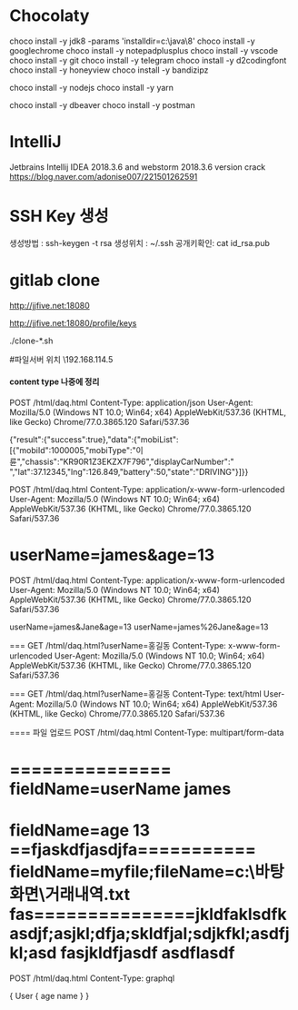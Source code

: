# Chocolaty

choco install -y jdk8 -params 'installdir=c:\\java\\8'
choco install -y googlechrome
choco install -y notepadplusplus
choco install -y vscode
choco install -y git
choco install -y telegram
choco install -y d2codingfont
choco install -y honeyview
choco install -y bandizipz

choco install -y nodejs
choco install -y yarn

choco install -y dbeaver
choco install -y postman

# IntelliJ
Jetbrains Intellij IDEA 2018.3.6 and webstorm 2018.3.6 version crack
https://blog.naver.com/adonise007/221501262591

# SSH Key 생성
생성방법  : ssh-keygen -t rsa
생성위치  : ~/.ssh
공개키확인:  cat id_rsa.pub

# gitlab clone
http://jjfive.net:18080

http://jjfive.net:18080/profile/keys

./clone-*.sh

#파일서버 위치
\\192.168.114.5



#### content type 나중에 정리
POST /html/daq.html
Content-Type: application/json
User-Agent: Mozilla/5.0 (Windows NT 10.0; Win64; x64) AppleWebKit/537.36 (KHTML, like Gecko) Chrome/77.0.3865.120 Safari/537.36

{"result":{"success":true},"data":{"mobiList":[{"mobiId":1000005,"mobiType":"이륜","chassis":"KR90R1Z3EKZX7F796","displayCarNumber":" ","lat":37.12345,"lng":126.849,"battery":50,"state":"DRIVING"}]}}


POST /html/daq.html
Content-Type: application/x-www-form-urlencoded
User-Agent: Mozilla/5.0 (Windows NT 10.0; Win64; x64) AppleWebKit/537.36 (KHTML, like Gecko) Chrome/77.0.3865.120 Safari/537.36

userName=james&age=13
===
POST /html/daq.html
Content-Type: application/x-www-form-urlencoded
User-Agent: Mozilla/5.0 (Windows NT 10.0; Win64; x64) AppleWebKit/537.36 (KHTML, like Gecko) Chrome/77.0.3865.120 Safari/537.36

userName=james&Jane&age=13
userName=james%26Jane&age=13


===
GET /html/daq.html?userName=홍길동
Content-Type: x-www-form-urlencoded
User-Agent: Mozilla/5.0 (Windows NT 10.0; Win64; x64) AppleWebKit/537.36 (KHTML, like Gecko) Chrome/77.0.3865.120 Safari/537.36

===
GET /html/daq.html?userName=홍길동
Content-Type: text/html
User-Agent: Mozilla/5.0 (Windows NT 10.0; Win64; x64) AppleWebKit/537.36 (KHTML, like Gecko) Chrome/77.0.3865.120 Safari/537.36

====
파일 업로드 
POST /html/daq.html
Content-Type: multipart/form-data

===============
fieldName=userName 
james
===============
fieldName=age
13
==fjaskdfjasdjfa===========
fieldName=myfile;fileName=c:\바탕화면\거래내역.txt
fas===============jkldfaklsdfkasdjf;asjkl;dfja;skldfjal;sdjkfkl;asdfjkl;asd 
fasjkldfjasdf asdflasdf
===============



POST /html/daq.html
Content-Type: graphql

{
   User {
      age 
	  name
   }
}






